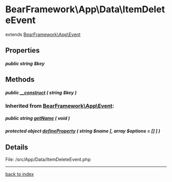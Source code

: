 # BearFramework\App\Data\ItemDeleteEvent

extends [BearFramework\App\Event](bearframework.app.event.class.md)

## Properties

##### public string $key

## Methods

##### public [__construct](bearframework.app.data.itemdeleteevent.__construct.method.md) ( string $key )

### Inherited from [BearFramework\App\Event](bearframework.app.event.class.md):

##### public string [getName](bearframework.app.event.getname.method.md) ( void )

##### protected object [defineProperty](bearframework.app.event.defineproperty.method.md) ( string $name [, array $options = [] ] )

## Details

File: /src/App/Data/ItemDeleteEvent.php

---

[back to index](index.md)

